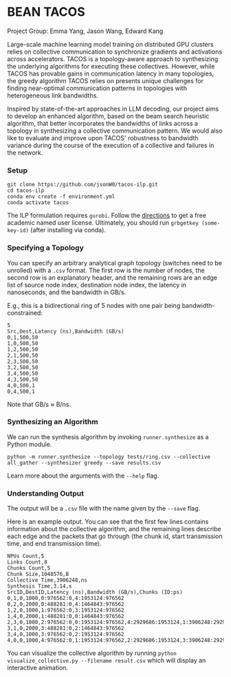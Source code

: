 # BEAN TACOS

Project Group: Emma Yang, Jason Wang, Edward Kang

Large-scale machine learning model training on distributed GPU clusters relies on collective communication to synchronize gradients and activations across accelerators. TACOS is a topology-aware approach to synthesizing the underlying algorithms for executing these collectives. However, while TACOS has provable gains in communication latency in many topologies, the greedy algorithm TACOS relies on presents unique challenges for finding near-optimal communication patterns in topologies with heterogeneous link bandwidths.

Inspired by state-of-the-art approaches in LLM decoding, our project aims to develop an enhanced algorithm, based on the beam search heuristic algorithm, that better incorporates the bandwidths of links across a topology in synthesizing a collective communication pattern. We would also like to evaluate and improve upon TACOS' robustness to bandwidth variance during the course of the execution of a collective and failures in the network.

### Setup
```
git clone https://github.com/jsonW0/tacos-ilp.git
cd tacos-ilp
conda env create -f environment.yml
conda activate tacos
```
The ILP formulation requires `gurobi`. Follow the [directions](https://www.gurobi.com/features/academic-named-user-license/) to get a free academic named user license. Ultimately, you should run `grbgetkey (some-key-id)` (after installing via conda).

### Specifying a Topology

You can specify an arbitrary analytical graph topology (switches need to be unrolled) with a `.csv` format. The first row is the number of nodes, the second row is an explanatory header, and the remaining rows are an edge list of source node index, destination node index, the latency in nanoseconds, and the bandwidth in GB/s.

E.g., this is a bidirectional ring of 5 nodes with one pair being bandwidth-constrained:
```
5
Src,Dest,Latency (ns),Bandwidth (GB/s)
0,1,500,50
1,0,500,50
1,2,500,50
2,1,500,50
2,3,500,50
3,2,500,50
3,4,500,50
4,3,500,50
4,0,500,1
0,4,500,1
```
Note that GB/s $\approx$ B/ns.

### Synthesizing an Algorithm

We can run the synthesis algorithm by invoking `runner.synthesize` as a Python module.

```
python -m runner.synthesize --topology tests/ring.csv --collective all_gather --synthesizer greedy --save results.csv
```

Learn more about the arguments with the `--help` flag.

### Understanding Output

The output will be a `.csv` file with the name given by the `--save` flag.

Here is an example output. You can see that the first few lines contains information about the collective algorithm, and the remaining lines describe each edge and the packets that go through (the chunk id, start transmission time, and end transmission time).
```
NPUs Count,5
Links Count,8
Chunks Count,5
Chunk Size,1048576,B
Collective Time,3906248,ns
Synthesis Time,3.14,s
SrcID,DestID,Latency (ns),Bandwidth (GB/s),Chunks (ID:ps)
0,1,0,1000,0:976562:0,4:1953124:976562
0,2,0,2000,0:488281:0,4:1464843:976562
1,2,0,1000,1:976562:0,3:1953124:976562
1,4,0,2000,1:488281:0,0:1464843:976562
2,3,0,1000,2:976562:0,0:1953124:976562,4:2929686:1953124,1:3906248:2929686
3,1,0,2000,3:488281:0,2:1464843:976562
3,4,0,1000,3:976562:0,2:1953124:976562
4,0,0,1000,4:976562:0,1:1953124:976562,2:2929686:1953124,3:3906248:2929686
```

You can visualize the collective algorithm by running `python visualize_collective.py --filename result.csv` which will display an interactive animation.